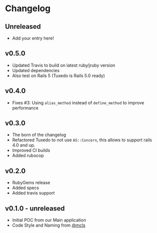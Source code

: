 # Changelog
## Unreleased
- Add your entry here!

## v0.5.0
- Updated Travis to build on latest ruby/jruby version
- Updated dependencies
- Also test on Rails 5 (Tuxedo is Rails 5.0 ready)

## v0.4.0
- Fixes #3: Using `alias_method` instead of `define_method` to improve performance

## v0.3.0
- The born of the changelog
- Refactored Tuxedo to not use `AS::Concern`, this allows to support rails 4.0 and up.
- Improved CI builds
- Added rubocop

## v0.2.0
- RubyGems release
- Added specs
- Added travis support

## v0.1.0 - unreleased
- Initial POC from our Main application
- Code Style and Naming from [@mcls](https://github.com/mcls)
